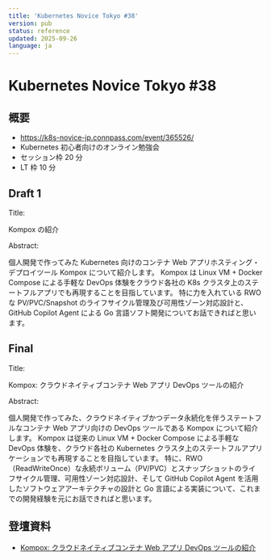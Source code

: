 ```yaml
---
title: 'Kubernetes Novice Tokyo #38'
version: pub
status: reference
updated: 2025-09-26
language: ja
---
```


# Kubernetes Novice Tokyo #38

## 概要

- https://k8s-novice-jp.connpass.com/event/365526/
- Kubernetes 初心者向けのオンライン勉強会
- セッション枠 20 分
- LT 枠 10 分

## Draft 1

Title:

Kompox の紹介

Abstract:

個人開発で作ってみた Kubernetes 向けのコンテナ Web アプリホスティング・デプロイツール Kompox について紹介します。
Kompox は Linux VM + Docker Compose による手軽な DevOps 体験をクラウド各社の K8s クラスタ上のステートフルアプリでも再現することを目指しています。
特に力を入れている RWO な PV/PVC/Snapshot のライフサイクル管理及び可用性ゾーン対応設計と、GitHub Copilot Agent による Go 言語ソフト開発についてお話できればと思います。

## Final

Title:

Kompox: クラウドネイティブコンテナ Web アプリ DevOps ツールの紹介

Abstract:

個人開発で作ってみた、クラウドネイティブかつデータ永続化を伴うステートフルなコンテナ Web アプリ向けの DevOps ツールである Kompox について紹介します。
Kompox は従来の Linux VM + Docker Compose による手軽な DevOps 体験を、クラウド各社の Kubernetes クラスタ上のステートフルアプリケーションでも再現することを目指しています。
特に、RWO（ReadWriteOnce）な永続ボリューム（PV/PVC）とスナップショットのライフサイクル管理、可用性ゾーン対応設計、そして GitHub Copilot Agent を活用したソフトウェアアーキテクチャの設計と Go 言語による実装について、これまでの開発経験を元にお話できればと思います。

## 登壇資料

- [Kompox: クラウドネイティブコンテナ Web アプリ DevOps ツールの紹介](https://www.docswell.com/s/yaegashi/544R21-KNT38-Kompox)